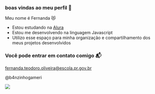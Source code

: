 ### boas vindas ao meu perfil 🍍

Meu nome é Fernanda 😻

- Estou estudando na [Alura](https://www.alura.com.br)
- Estou me desenvolvendo na linguagem Javascript
- Utilizo esse espaço para minha organização e compartilhamento dos meus projetos desenvolvidos 

### Você pode entrar em contato comigo 📬

fernanda.teodoro.oliveira@escola.pr.gov.br

@b4nzinhogameri

![](https://media.tenor.com/h5gwCwJ1Sq8AAAAj/test.gif)
